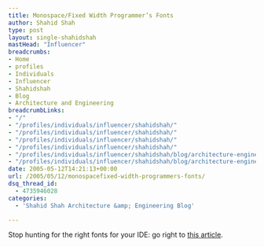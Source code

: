 ```yaml
---
title: Monospace/Fixed Width Programmer’s Fonts
author: Shahid Shah
type: post
layout: single-shahidshah
mastHead: "Influencer"
breadcrumbs:
- Home
- profiles
- Individuals
- Influencer
- Shahidshah
- Blog
- Architecture and Engineering
breadcrumbLinks:
- "/"
- "/profiles/individuals/influencer/shahidshah/"
- "/profiles/individuals/influencer/shahidshah/"
- "/profiles/individuals/influencer/shahidshah/"
- "/profiles/individuals/influencer/shahidshah/"
- "/profiles/individuals/influencer/shahidshah/blog/architecture-engineering/"
- "/profiles/individuals/influencer/shahidshah/blog/architecture-engineering/"
date: 2005-05-12T14:21:13+00:00
url: /2005/05/12/monospacefixed-width-programmers-fonts/
dsq_thread_id:
  - 4735946028
categories:
  - 'Shahid Shah Architecture &amp; Engineering Blog'

---
```

Stop hunting for the right fonts for your IDE: go right to [this article][1].

 [1]: http://www.lowing.org/fonts/
